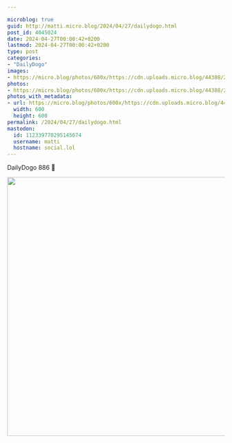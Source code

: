 ```yaml
---

microblog: true
guid: http://matti.micro.blog/2024/04/27/dailydogo.html
post_id: 4045024
date: 2024-04-27T00:00:42+0200
lastmod: 2024-04-27T00:00:42+0200
type: post
categories:
- "DailyDogo"
images:
- https://micro.blog/photos/600x/https://cdn.uploads.micro.blog/44388/2024/362d6eaa995f47e9ad30cd1743725f9b.jpg
photos:
- https://micro.blog/photos/600x/https://cdn.uploads.micro.blog/44388/2024/362d6eaa995f47e9ad30cd1743725f9b.jpg
photos_with_metadata:
- url: https://micro.blog/photos/600x/https://cdn.uploads.micro.blog/44388/2024/362d6eaa995f47e9ad30cd1743725f9b.jpg
  width: 600
  height: 600
permalink: /2024/04/27/dailydogo.html
mastodon:
  id: 112339770295145674
  username: matti
  hostname: social.lol
---
```

DailyDogo 886 🐶

<img src="https://micro.blog/photos/600x/https://blog.martin-haehnel.de/uploads/2024/362d6eaa995f47e9ad30cd1743725f9b.jpg" width="600" height="600" alt="" />
